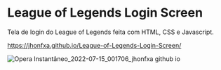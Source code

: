 # League of Legends Login Screen
Tela de login do League of Legends feita com HTML, CSS e Javascript.

https://jhonfxa.github.io/League-of-Legends-Login-Screen/

![Opera Instantâneo_2022-07-15_001706_jhonfxa github io](https://user-images.githubusercontent.com/101012380/179143367-caae591d-d966-4827-bd0b-9fe15d1731df.png)
